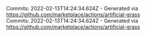 Commits: 2022-02-13T14:24:34.624Z - Generated via https://github.com/marketplace/actions/artificial-grass
<br>
Commits: 2022-02-13T14:24:34.624Z - Generated via https://github.com/marketplace/actions/artificial-grass
<br>
